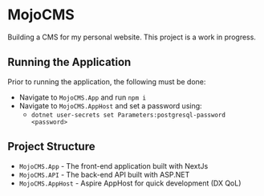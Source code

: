 # MojoCMS

Building a CMS for my personal website. This project is a work in progress. 

## Running the Application

Prior to running the application, the following must be done:
- Navigate to `MojoCMS.App` and run `npm i`
- Navigate to `MojoCMS.AppHost` and set a password using:
  - `dotnet user-secrets set Parameters:postgresql-password <password>`

## Project Structure

- `MojoCMS.App` - The front-end application built with NextJs
- `MojoCMS.API` - The back-end API built with ASP.NET 
- `MojoCMS.AppHost` - Aspire AppHost for quick development (DX QoL)


